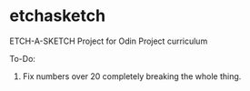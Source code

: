 # etchasketch
ETCH-A-SKETCH Project for Odin Project curriculum

To-Do:
1. Fix numbers over 20 completely breaking the whole thing.